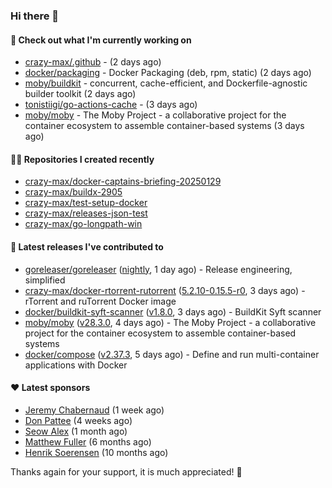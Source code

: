 ### Hi there 👋

#### 👷 Check out what I'm currently working on

- [crazy-max/.github](https://github.com/crazy-max/.github) -  (2 days ago)
- [docker/packaging](https://github.com/docker/packaging) - Docker Packaging (deb, rpm, static) (2 days ago)
- [moby/buildkit](https://github.com/moby/buildkit) - concurrent, cache-efficient, and Dockerfile-agnostic builder toolkit (2 days ago)
- [tonistiigi/go-actions-cache](https://github.com/tonistiigi/go-actions-cache) -  (3 days ago)
- [moby/moby](https://github.com/moby/moby) - The Moby Project - a collaborative project for the container ecosystem to assemble container-based systems (3 days ago)

#### 👨‍💻 Repositories I created recently

- [crazy-max/docker-captains-briefing-20250129](https://github.com/crazy-max/docker-captains-briefing-20250129)
- [crazy-max/buildx-2905](https://github.com/crazy-max/buildx-2905)
- [crazy-max/test-setup-docker](https://github.com/crazy-max/test-setup-docker)
- [crazy-max/releases-json-test](https://github.com/crazy-max/releases-json-test)
- [crazy-max/go-longpath-win](https://github.com/crazy-max/go-longpath-win)

#### 🚀 Latest releases I've contributed to

- [goreleaser/goreleaser](https://github.com/goreleaser/goreleaser) ([nightly](https://github.com/goreleaser/goreleaser/releases/tag/nightly), 1 day ago) - Release engineering, simplified
- [crazy-max/docker-rtorrent-rutorrent](https://github.com/crazy-max/docker-rtorrent-rutorrent) ([5.2.10-0.15.5-r0](https://github.com/crazy-max/docker-rtorrent-rutorrent/releases/tag/5.2.10-0.15.5-r0), 3 days ago) - rTorrent and ruTorrent Docker image
- [docker/buildkit-syft-scanner](https://github.com/docker/buildkit-syft-scanner) ([v1.8.0](https://github.com/docker/buildkit-syft-scanner/releases/tag/v1.8.0), 3 days ago) - BuildKit Syft scanner
- [moby/moby](https://github.com/moby/moby) ([v28.3.0](https://github.com/moby/moby/releases/tag/v28.3.0), 4 days ago) - The Moby Project - a collaborative project for the container ecosystem to assemble container-based systems
- [docker/compose](https://github.com/docker/compose) ([v2.37.3](https://github.com/docker/compose/releases/tag/v2.37.3), 5 days ago) - Define and run multi-container applications with Docker

#### ❤️ Latest sponsors
- [Jeremy Chabernaud](https://github.com/djerfy) (1 week ago)
- [Don Pattee](https://github.com/DPattee) (4 weeks ago)
- [Seow Alex](https://github.com/seowalex) (1 month ago)
- [Matthew Fuller](https://github.com/mathematics333) (6 months ago)
- [Henrik Soerensen](https://github.com/hsoerensen) (10 months ago)

Thanks again for your support, it is much appreciated! 🙏
